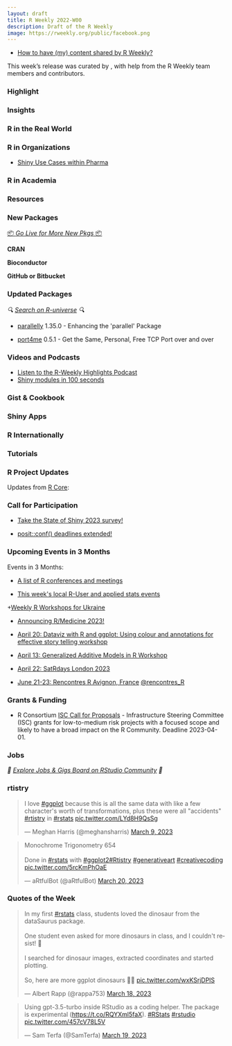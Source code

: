 ```yaml
---
layout: draft
title: R Weekly 2022-W00
description: Draft of the R Weekly
image: https://rweekly.org/public/facebook.png
---
```



+ [How to have (my) content shared by R Weekly?](https://github.com/rweekly/rweekly.org#how-to-have-my-content-shared-by-r-weekly)

This week’s release was curated by [](), with help from the R Weekly team members and contributors.



###  Highlight



### Insights



### R in the Real World



###  R in Organizations

+ [Shiny Use Cases within Pharma](https://posit.co/blog/shiny-use-cases-within-pharma/)

###  R in Academia



###  Resources



###  New Packages

<p class="added-hostname"><a href="https://rweekly.org/live" target="_blank" class="externalLink">📦 <i>Go Live for More New Pkgs</i> 📦</a></p>


**CRAN**



**Bioconductor**



**GitHub or Bitbucket**



### Updated Packages

<i>🔍 [Search on R-universe](https://r-universe.dev/search/) 🔍</i>

* [parallelly](https://parallelly.futureverse.org/) 1.35.0 - Enhancing the 'parallel' Package

* [port4me](https://cran.r-project.org/package=port4me) 0.5.1 - Get the Same, Personal, Free TCP Port over and over


###  Videos and Podcasts

* [Listen to the R-Weekly Highlights Podcast](https://rweekly.fireside.fm/)
* [Shiny modules in 100 seconds](https://youtu.be/BufC0agHnzw)

### Gist & Cookbook



### Shiny Apps



### R Internationally



###  Tutorials



<!--<div class="post-more-begin></div><div class="post-more-end"></div>-->

###  R Project Updates

Updates from [R Core](http://developer.r-project.org/blosxom.cgi/R-devel/NEWS):

###  Call for Participation

+ [Take the State of Shiny 2023 survey!](https://docs.google.com/forms/d/e/1FAIpQLScj6CjGKWro_eN0ojwtvRfeB4NDAjukhz_SbULReZGYFWWRXA/viewform)

+ [posit::conf() deadlines extended!](https://posit.co/blog/posit-conf-deadlines-extended/)

###  Upcoming Events in 3 Months

Events in 3 Months:


+ [A list of R conferences and meetings](https://jumpingrivers.github.io/meetingsR/events.html)

+ [This week's local R-User and applied stats events](https://community.rstudio.com/c/irl)

+[Weekly R Workshops for Ukraine](https://sites.google.com/view/dariia-mykhailyshyna/main/r-workshops-for-ukraine)

+ [Announcing R/Medicine 2023!](https://www.r-consortium.org/blog/2023/03/17/announcing-r-medicine-2023)

+ [April 20: Dataviz with R and ggplot: Using colour and annotations for effective story telling workshop](https://www.r-bloggers.com/2023/03/dataviz-with-r-and-ggplot-using-colour-and-annotations-for-effective-story-telling-workshop/)

+ [April 13: Generalized Additive Models in R Workshop](https://www.r-bloggers.com/2023/03/generalized-additive-models-in-r-workshop/)

+ [April 22: SatRdays London 2023](https://www.jumpingrivers.com/blog/satrdays-london-speakers/)

+ [June 21-23: Rencontres R Avignon, France](https://rr2023.sciencesconf.org) [@rencontres_R](https://twitter.com/rencontres_r)

### Grants & Funding

+ R Consortium [ISC Call for Proposals](https://www.r-consortium.org/all-projects/call-for-proposals) - Infrastructure Steering Committee (ISC) grants for low-to-medium risk projects with a focused scope and likely to have a broad impact on the R Community. Deadline 2023-04-01.


### Jobs

<i>💼 [Explore Jobs & Gigs Board on RStudio Community](https://community.rstudio.com/c/jobs/) 💼</i>

###  rtistry

<blockquote class="twitter-tweet"><p lang="en" dir="ltr">I love <a href="https://twitter.com/hashtag/ggplot?src=hash&amp;ref_src=twsrc%5Etfw">#ggplot</a> because this is all the same data with like a few character&#39;s worth of transformations, plus these were all &quot;accidents&quot; <a href="https://twitter.com/hashtag/rtistry?src=hash&amp;ref_src=twsrc%5Etfw">#rtistry</a> in <a href="https://twitter.com/hashtag/rstats?src=hash&amp;ref_src=twsrc%5Etfw">#rstats</a> <a href="https://t.co/LYd8H9QsSg">pic.twitter.com/LYd8H9QsSg</a></p>&mdash; Meghan Harris (@meghansharris) <a href="https://twitter.com/meghansharris/status/1633648127721852929?ref_src=twsrc%5Etfw">March 9, 2023</a></blockquote> <script async src="https://platform.twitter.com/widgets.js" charset="utf-8"></script>

<blockquote class="twitter-tweet"><p lang="en" dir="ltr">Monochrome Trigonometry 654<br><br>Done in <a href="https://twitter.com/hashtag/rstats?src=hash&amp;ref_src=twsrc%5Etfw">#rstats</a> with <a href="https://twitter.com/hashtag/ggplot2?src=hash&amp;ref_src=twsrc%5Etfw">#ggplot2</a><a href="https://twitter.com/hashtag/Rtistry?src=hash&amp;ref_src=twsrc%5Etfw">#Rtistry</a> <a href="https://twitter.com/hashtag/generativeart?src=hash&amp;ref_src=twsrc%5Etfw">#generativeart</a> <a href="https://twitter.com/hashtag/creativecoding?src=hash&amp;ref_src=twsrc%5Etfw">#creativecoding</a> <a href="https://t.co/5rcKmPhOaE">pic.twitter.com/5rcKmPhOaE</a></p>&mdash; aRtfulBot (@aRtfulBot) <a href="https://twitter.com/aRtfulBot/status/1637789607462043648?ref_src=twsrc%5Etfw">March 20, 2023</a></blockquote> <script async src="https://platform.twitter.com/widgets.js" charset="utf-8"></script>


###  Quotes of the Week

<blockquote class="twitter-tweet"><p lang="en" dir="ltr">In my first <a href="https://twitter.com/hashtag/rstats?src=hash&amp;ref_src=twsrc%5Etfw">#rstats</a> class, students loved the dinosaur from the dataSaurus package.<br><br>One student even asked for more dinosaurs in class, and I couldn&#39;t resist! 🤪<br><br>I searched for dinosaur images, extracted coordinates and started plotting.<br><br>So, here are more ggplot dinosaurs 🦕🦖 <a href="https://t.co/wxKSrjDPlS">pic.twitter.com/wxKSrjDPlS</a></p>&mdash; Albert Rapp (@rappa753) <a href="https://twitter.com/rappa753/status/1637121708611239936?ref_src=twsrc%5Etfw">March 18, 2023</a></blockquote> <script async src="https://platform.twitter.com/widgets.js" charset="utf-8"></script>


<blockquote class="twitter-tweet"><p lang="en" dir="ltr">Using gpt-3.5-turbo inside RStudio as a coding helper. The package is experimental (<a href="https://t.co/RQYXml5faX">https://t.co/RQYXml5faX</a>). <a href="https://twitter.com/hashtag/RStats?src=hash&amp;ref_src=twsrc%5Etfw">#RStats</a> <a href="https://twitter.com/hashtag/rstudio?src=hash&amp;ref_src=twsrc%5Etfw">#rstudio</a> <a href="https://t.co/457cV78L5V">pic.twitter.com/457cV78L5V</a></p>&mdash; Sam Terfa (@SamTerfa) <a href="https://twitter.com/SamTerfa/status/1637304048679256064?ref_src=twsrc%5Etfw">March 19, 2023</a></blockquote> <script async src="https://platform.twitter.com/widgets.js" charset="utf-8"></script>
